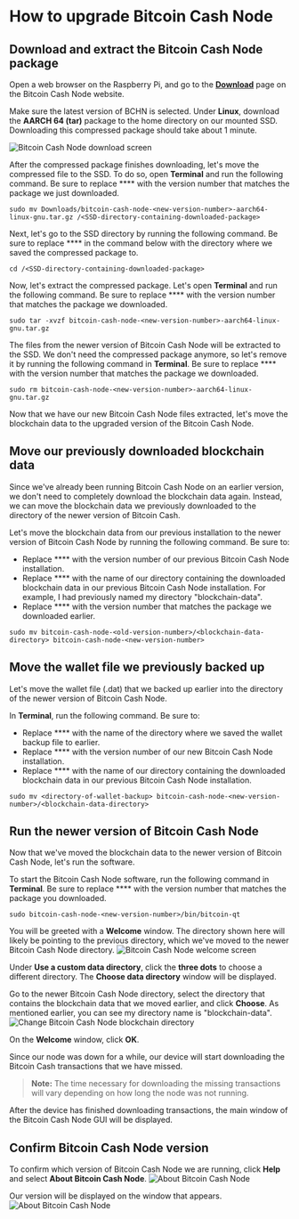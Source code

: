 # How to upgrade Bitcoin Cash Node

## Download and extract the Bitcoin Cash Node package

Open a web browser on the Raspberry Pi, and go to the **[Download](https://bitcoincashnode.org/en/download.html)** page on the Bitcoin Cash Node website.

Make sure the latest version of BCHN is selected. Under **Linux**, download the **AARCH 64 (tar)** package to the home directory on our mounted SSD. Downloading this compressed package should take about 1 minute.

![Bitcoin Cash Node download screen](https://github.com/josh-wong/bitcoin-cash-node-on-raspberry-pi/blob/main/docs/assets/screenshots/bitcoin_cash_node_download.png?raw=true)

After the compressed package finishes downloading, let's move the compressed file to the SSD. To do so, open **Terminal** and run the following command. Be sure to replace \*\*<new-version-number>\*\* with the version number that matches the package we just downloaded.

`sudo mv Downloads/bitcoin-cash-node-<new-version-number>-aarch64-linux-gnu.tar.gz /<SSD-directory-containing-downloaded-package>` 

Next, let's go to the SSD directory by running the following command. Be sure to replace \*\*<SSD-directory-containing-downloaded-package>\*\* in the command below with the directory where we saved the compressed package to.

 `cd /<SSD-directory-containing-downloaded-package>`

Now, let's extract the compressed package. Let's open **Terminal** and run the following command. Be sure to replace \*\*<new-version-number>\*\* with the version number that matches the package we downloaded.

`sudo tar -xvzf bitcoin-cash-node-<new-version-number>-aarch64-linux-gnu.tar.gz`

The files from the newer version of Bitcoin Cash Node will be extracted to the SSD. We don't need the compressed package anymore, so let's remove it by running the following command in **Terminal**. Be sure to replace \*\*<new-version-number>\*\* with the version number that matches the package we downloaded.

`sudo rm bitcoin-cash-node-<new-version-number>-aarch64-linux-gnu.tar.gz`

Now that we have our new Bitcoin Cash Node files extracted, let's move the blockchain data to the upgraded version of the Bitcoin Cash Node.

## Move our previously downloaded blockchain data

Since we've already been running Bitcoin Cash Node on an earlier version, we don't need to completely download the blockchain data again. Instead, we can move the blockchain data we previously downloaded to the directory of the newer version of Bitcoin Cash.

Let's move the blockchain data from our previous installation to the newer version of Bitcoin Cash Node by running the following command. Be sure to:

- Replace \*\*<old-version-number>\*\* with the version number of our previous Bitcoin Cash Node installation.
- Replace \*\*<blockchain-data-directory>\*\* with the name of our directory containing the downloaded blockchain data in our previous Bitcoin Cash Node installation. For example, I had previously named my directory "blockchain-data".
- Replace \*\*<new-version-number>\*\* with the version number that matches the package we downloaded earlier.

`sudo mv bitcoin-cash-node-<old-version-number>/<blockchain-data-directory> bitcoin-cash-node-<new-version-number>` 

## Move the wallet file we previously backed up

Let's move the wallet file (.dat) that we backed up earlier into the directory of the newer version of Bitcoin Cash Node.

In **Terminal**, run the following command. Be sure to:

- Replace \*\*<directory-of-wallet-backup>\*\* with the name of the directory where we saved the wallet backup file to earlier.
- Replace \*\*<new-version-number>\*\* with the version number of our new Bitcoin Cash Node installation.
- Replace \*\*<blockchain-data-directory>\*\* with the name of our directory containing the downloaded blockchain data in our previous Bitcoin Cash Node installation.

`sudo mv <directory-of-wallet-backup> bitcoin-cash-node-<new-version-number>/<blockchain-data-directory>`

## Run the newer version of Bitcoin Cash Node

Now that we've moved the blockchain data to the newer version of Bitcoin Cash Node, let's run the software. 

To start the Bitcoin Cash Node software, run the following command in **Terminal**. Be sure to replace \*\*<new-version-number>\*\* with the version number that matches the package you downloaded.

`sudo bitcoin-cash-node-<new-version-number>/bin/bitcoin-qt`

You will be greeted with a **Welcome** window. The directory shown here will likely be pointing to the previous directory, which we've moved to the newer Bitcoin Cash Node directory.
![Bitcoin Cash Node welcome screen](https://github.com/josh-wong/bitcoin-cash-node-on-raspberry-pi/blob/main/docs/assets/screenshots/upgrade_bitcoin_cash_node_welcome.png?raw=true)

Under **Use a custom data directory**, click the **three dots** to choose a different directory. The **Choose data directory** window will be displayed. 

Go to the newer Bitcoin Cash Node directory, select the directory that contains the blockchain data that we moved earlier, and click **Choose**. As mentioned earlier, you can see my directory name is "blockchain-data". 
![Change Bitcoin Cash Node blockchain directory](https://github.com/josh-wong/bitcoin-cash-node-on-raspberry-pi/blob/main/docs/assets/screenshots/upgrade_bitcoin_cash_node_welcome_change_directory.png?raw=true)

On the **Welcome** window, click **OK**. 

Since our node was down for a while, our device will start downloading the Bitcoin Cash transactions that we have missed.

> **Note:** The time necessary for downloading the missing transactions will vary depending on how long the node was not running.

After the device has finished downloading transactions, the main window of the Bitcoin Cash Node GUI will be displayed. 

## Confirm Bitcoin Cash Node version

To confirm which version of Bitcoin Cash Node we are running, click **Help** and select **About Bitcoin Cash Node**. 
![About Bitcoin Cash Node](https://github.com/josh-wong/bitcoin-cash-node-on-raspberry-pi/blob/main/docs/assets/screenshots/upgrade_bitcoin_cash_node_help_about.png?raw=true)

Our version will be displayed on the window that appears. 
![About Bitcoin Cash Node](https://github.com/josh-wong/bitcoin-cash-node-on-raspberry-pi/blob/main/docs/assets/screenshots/upgrade_bitcoin_cash_node_about.png?raw=true)